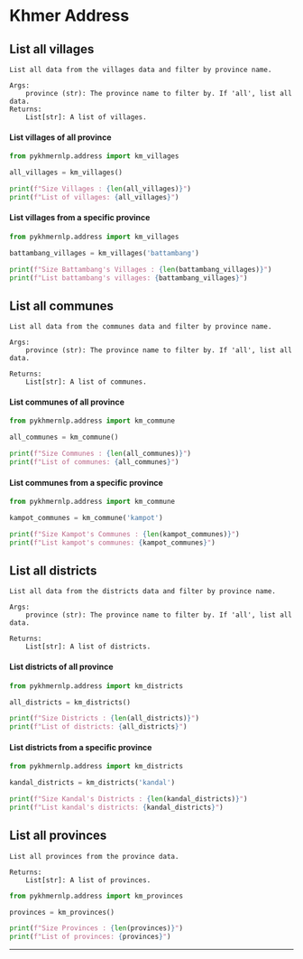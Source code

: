 # Khmer Address


## List all villages
    List all data from the villages data and filter by province name.

    Args:
        province (str): The province name to filter by. If 'all', list all data.
    Returns:
        List[str]: A list of villages.
#### List villages of all province

```Python
from pykhmernlp.address import km_villages

all_villages = km_villages()

print(f"Size Villages : {len(all_villages)}")
print(f"List of villages: {all_villages}")
```

#### List villages from a specific province

```Python
from pykhmernlp.address import km_villages

battambang_villages = km_villages('battambang')

print(f"Size Battambang's Villages : {len(battambang_villages)}")
print(f"List battambang's villages: {battambang_villages}")
```

## List all communes
    List all data from the communes data and filter by province name.

    Args:
        province (str): The province name to filter by. If 'all', list all data.

    Returns:
        List[str]: A list of communes.
#### List communes of all province

```Python
from pykhmernlp.address import km_commune

all_communes = km_commune()

print(f"Size Communes : {len(all_communes)}")
print(f"List of communes: {all_communes}")
```

#### List communes from a specific province

```Python
from pykhmernlp.address import km_commune

kampot_communes = km_commune('kampot')

print(f"Size Kampot's Communes : {len(kampot_communes)}")
print(f"List kampot's communes: {kampot_communes}")
```

## List all districts

    List all data from the districts data and filter by province name.

    Args:
        province (str): The province name to filter by. If 'all', list all data.

    Returns:
        List[str]: A list of districts.
#### List districts of all province

```Python
from pykhmernlp.address import km_districts

all_districts = km_districts()

print(f"Size Districts : {len(all_districts)}")
print(f"List of districts: {all_districts}")
```

#### List districts from a specific province

```Python
from pykhmernlp.address import km_districts

kandal_districts = km_districts('kandal')

print(f"Size Kandal's Districts : {len(kandal_districts)}")
print(f"List kandal's districts: {kandal_districts}")
```

## List all provinces
    List all provinces from the province data.

    Returns:
        List[str]: A list of provinces.

```Python
from pykhmernlp.address import km_provinces

provinces = km_provinces()

print(f"Size Provinces : {len(provinces)}")
print(f"List of provinces: {provinces}")
```

<hr>

<!-- # More Details about functions -->

<!-- ::: pykhmernlp.address -->